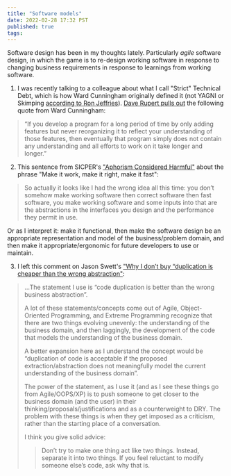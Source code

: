 ```yaml
---
title: "Software models"
date: 2022-02-28 17:32 PST
published: true
tags:
---
```


Software design has been in my thoughts lately. Particularly _agile_ software design, in which the game is to re-design working software in response to changing business requirements in response to learnings from working software.

1. I was recently talking to a colleague about what I call "Strict" Technical Debt, which is how Ward Cunningham originally defined it (not YAGNI or Skimping [according to Ron Jeffries](https://ronjeffries.com/articles/019-01ff/iter-yagni-skimp/)). [Dave Rupert pulls out](https://daverupert.com/2020/11/technical-debt-as-a-lack-of-understanding/) the following quote from Ward Cunningham:

> “If you develop a program for a long period of time by only adding features but never reorganizing it to reflect your understanding of those features, then eventually that program simply does not contain any understanding and all efforts to work on it take longer and longer.” 

2. This sentence from SICPER's ["Aphorism Considered Harmful"](https://www.sicpers.info/2022/02/aphorism-considered-harmful/) about the phrase "Make it work, make it right, make it fast":

<blockquote markdown="1">

So actually it looks like I had the wrong idea all this time: you don’t somehow make working software then correct software then fast software, you make working software and some inputs into that are the abstractions in the interfaces you design and the performance they permit in use. 

</blockquote>

Or as I interpret it: make it functional, then make the software design be an appropriate representation and model of the business/problem domain, and then make it appropriate/ergonomic for future developers to use or maintain.

3. I left this comment on Jason Swett's ["Why I don’t buy “duplication is cheaper than the wrong abstraction"](https://www.codewithjason.com/duplication-cheaper-wrong-abstraction/):

<blockquote markdown="1">

...The statement I use is “code duplication is better than the wrong business abstraction”.

A lot of these statements/concepts come out of Agile, Object-Oriented Programming, and Extreme Programming recognize that there are two things evolving unevenly: the understanding of the business domain, and then laggingly, the development of the code that models the understanding of the business domain.

A better expansion here as I understand the concept would be “duplication of code is acceptable if the proposed extraction/abstraction does not meaningfully model the current understanding of the business domain”.

The power of the statement, as I use it (and as I see these things go from Agile/OOPS/XP) is to push someone to get closer to the business domain (and the user) in their thinking/proposals/justifications and as a counterweight to DRY. The problem with these things is when they get imposed as a criticism, rather than the starting place of a conversation.

I think you give solid advice:

> Don’t try to make one thing act like two things. Instead, separate it into two things. If you feel reluctant to modify someone else’s code, ask why that is.

</blockquote>
